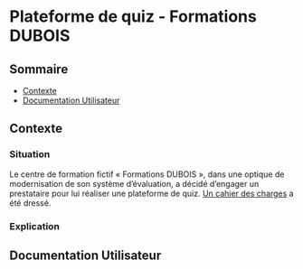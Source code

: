 # Plateforme de quiz - Formations DUBOIS

## Sommaire
- [Contexte](#contexte)
- [Documentation Utilisateur](#documentation-utilisateur)


## Contexte

### Situation
Le centre de formation fictif « Formations DUBOIS », dans une optique de modernisation de son système d’évaluation, a décidé d’engager un prestataire pour lui réaliser une plateforme de quiz. [Un cahier des charges](https://drive.google.com/file/d/1TCzKCU1IG3myJt5Df_JWFv3cNF_Avob7/view?usp=share_link) a été dressé.

### Explication

## Documentation Utilisateur
